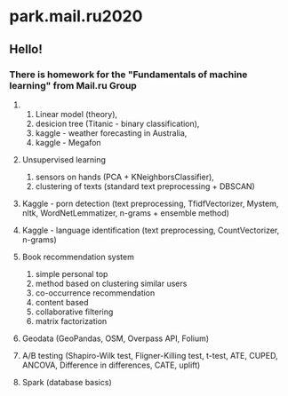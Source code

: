 # park.mail.ru2020
## Hello!
### There is homework for the "Fundamentals of machine learning" from Mail.ru Group
1. 1) Linear model (theory), 
   2) desicion tree (Titanic - binary classification), 
   3) kaggle - weather forecasting in Australia, 
   4) kaggle - Megafon
   
2. Unsupervised learning 
   1) sensors on hands (PCA + KNeighborsClassifier),
   2) clustering of texts (standard text preprocessing + DBSCAN)
   
3. Kaggle - porn detection (text preprocessing, TfidfVectorizer, Mystem, nltk, WordNetLemmatizer, n-grams + ensemble method)

4. Kaggle - language identification (text preprocessing, CountVectorizer, n-grams)

5. Book recommendation system
   1) simple personal top
   2) method based on clustering similar users
   3) co-occurrence recommendation
   4) content based
   5) collaborative filtering
   6) matrix factorization
   
6. Geodata (GeoPandas, OSM, Overpass API, Folium)

7. A/B testing (Shapiro-Wilk test, Fligner-Killing test, t-test, ATE, CUPED, ANCOVA, Difference in differences, CATE, uplift)

8. Spark (database basics)
